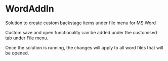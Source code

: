 # WordAddIn
Solution to create custom backstage items under file menu for MS Word

Custom save and open functionality can be added under the customised tab under File menu.

Once the solution is running, the changes will apply to all word files that will be opened.
